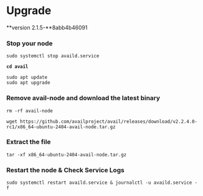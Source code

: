 # Upgrade

&#x20;**version 2.1.5-**8abb4b46091

### Stop your node

```
sudo systemctl stop availd.service
```

<pre><code><strong>cd avail
</strong></code></pre>

```
sudo apt update
sudo apt upgrade
```

### Remove avail-node and download the latest binary

```
rm -rf avail-node
```

```
wget https://github.com/availproject/avail/releases/download/v2.2.4.0-rc1/x86_64-ubuntu-2404-avail-node.tar.gz
```

### Extract the file

```
tar -xf x86_64-ubuntu-2404-avail-node.tar.gz
```



### Restart the node & Check Service Logs

```
sudo systemctl restart availd.service & journalctl -u availd.service -f
```
